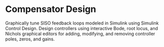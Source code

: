 # **Compensator Design**

Graphically tune SISO feedback loops modeled in Simulink using Simulink Control Design. Design controllers using interactive Bode, root locus, and Nichols graphical editors for adding, modifying, and removing controller poles, zeros, and gains.

